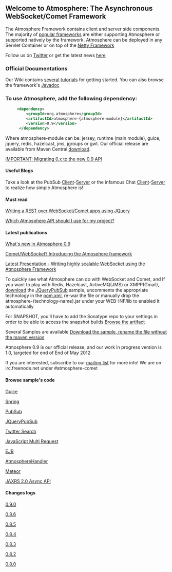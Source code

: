 ## Welcome to Atmosphere: The Asynchronous WebSocket/Comet Framework
The Atmosphere Framework contains client and server side components. The majority of [popular frameworks](https://github.com/Atmosphere/atmosphere/wiki/Atmosphere-PlugIns-and-Extensions) are either supporting Atmosphere or supported natively by the framework. Atmosphere can be deployed in any Servlet Container or on top of the [Netty Framework](https://github.com/Atmosphere/nettosphere)

   Follow us on [Twitter](http://www.twitter.com/atmo_framework) or get the latest news [here](http://jfarcand.wordpress.com)

### Official Documentations
Our Wiki contains [several tutorials](https://github.com/Atmosphere/atmosphere/wiki) for getting started. You can also browse the framework's [Javadoc](http://atmosphere.github.com/atmosphere/apidocs/)


### To use Atmosphere, add the following dependency:
```xml
     <dependency>
         <groupId>org.atmosphere</groupId>
         <artifactId>atmosphere-{atmosphere-module}</artifactId>
         <version>0.9</version>
      </dependency>
```
      
Where atmosphere-module can be: jersey, runtime (main module), guice, jquery, redis, hazelcast, jms, jgroups or gwt. Our official release are available from Maven Central [download](http://search.maven.org/#search|ga|1|atmosphere).

[IMPORTANT: Migrating 0.x to the new 0.9 API](https://github.com/Atmosphere/atmosphere/wiki/Migrating-your-Atmosphere-0.x-to-0.9-new-API)

#### Useful Blogs
Take a look at the PubSub [Client](https://github.com/Atmosphere/atmosphere/blob/master/samples/jquery-pubsub/src/main/webapp/index.html#L7)-[Server](https://github.com/Atmosphere/atmosphere/blob/master/samples/jquery-pubsub/src/main/java/org/atmosphere/samples/pubsub/JQueryPubSub.java#L36) or the infamous Chat [Client](https://github.com/Atmosphere/atmosphere/blob/master/samples/chat/src/main/webapp/jquery/application.js#L1)-[Server](https://github.com/Atmosphere/atmosphere/blob/master/samples/chat/src/main/java/org/atmosphere/samples/chat/ChatAtmosphereHandler.java#L32) to realize how simple Atmosphere is!

#### Must read

   [Writing a REST over WebSocket/Comet apps using JQuery](http://jfarcand.wordpress.com/2010/06/15/using-atmospheres-jquery-plug-in-to-build-applicationsupporting-both-websocket-and-comet/)

   [Which Atmosphere API should I use for my project?](http://jfarcand.wordpress.com/2011/11/07/hitchiker-guide-to-the-atmosphere-framework-using-websocket-long-polling-and-http-streaming/)

#### Latest publications

[What's new in Atmosphere 0.9](http://jfarcand.wordpress.com/2012/04/12/atmosphere-9-9-9-9-released-tomcatglassfish-websocket-netty-framework-hazelcast-fluid-api-jquery-optimization/)

[Comet/WebSocket? Introducing the Atmosphere framework](http://www.ncolomer.net/2012/03/comewebsocket-introducing-the-atmosphere-framework/)

[Latest Presentation - Writing highly scalable WebSocket using the Atmosphere Framework](http://www.slideshare.net/jfarcand/writing-highly-scalable-websocket-using-the-atmosphere-framework)

To quickly see what Atmosphere can do with WebSocket and Comet, and If you want to play with Redis, Hazelcast, ActiveMQ(JMS) or XMPP(Gmail), [download](https://oss.sonatype.org/content/repositories/releases/org/atmosphere/samples/atmosphere-jquery-pubsub/0.8.6/atmosphere-jquery-pubsub-0.8.6.war) the [JQueryPubSub](https://github.com/Atmosphere/atmosphere/blob/master/samples/jquery-pubsub/src/main/java/org/atmosphere/samples/pubsub/JQueryPubSub.java#L51) sample,  uncomments the appropriate technology in the [pom.xml](https://github.com/Atmosphere/atmosphere/blob/master/samples/jquery-pubsub/pom.xml#L2), re-war the file or manually drop the atmosphere-{technology-name}.jar under your WEB-INF/lib to enabled it automatically


For SNAPSHOT, you'll have to add the Sonatype repo to your settings in order to be able to access the snapshot builds [Browse the artifact](https://oss.sonatype.org/content/repositories/releases/org/atmosphere/)

Several Samples are available [Download the sample, rename the file without the maven version](https://oss.sonatype.org/content/repositories/snapshots/org/atmosphere/samples/)

Atmosphere 0.9 is our official release, and our work in progress version is 1.0, targeted for end of End of May 2012

If you are interested, subscribe to our [mailing list](http://groups.google.com/group/atmosphere-framework) for more info!  We are on irc.freenode.net under #atmosphere-comet

#### Browse sample's code

[Guice](https://github.com/Atmosphere/atmosphere/blob/master/samples/chat-guice/src/main/java/org/atmosphere/samples/guice/GuiceChatConfig.java#L58)

[Spring](https://github.com/Atmosphere/atmosphere/blob/master/samples/spring-websocket/src/main/java/org/atmosphere/samples/pubsub/services/ChatService.java#L34)

[PubSub](https://github.com/Atmosphere/atmosphere/blob/master/samples/pubsub/src/main/java/org/atmosphere/samples/pubsub/PubSub.java#L76)

[JQueryPubSub](https://github.com/Atmosphere/atmosphere/blob/master/samples/jquery-pubsub/src/main/java/org/atmosphere/samples/pubsub/JQueryPubSub.java#L30)

[Twitter Search](https://github.com/Atmosphere/atmosphere/blob/master/samples/twitter-live-feed/src/main/java/org/atmosphere/samples/twitter/TwitterFeed.java#L41)

[JavaScript Multi Request](https://github.com/Atmosphere/atmosphere/blob/master/samples/jquery-multirequest/src/main/webapp/js/main.js#L5)

[EJB](https://github.com/Atmosphere/atmosphere/blob/master/samples/atmosphere-ee6/src/main/java/org/jersey/devoxx/samples/ee6/atmosphere/TimerResource.java#L76)

[AtmosphereHandler](https://github.com/Atmosphere/atmosphere/blob/master/samples/jquery-atmospherehandler-pubsub/src/main/java/org/atmosphere/samples/pubsub/AtmosphereHandlerPubSub.java#L30)

[Meteor](https://github.com/Atmosphere/atmosphere/blob/master/samples/jquery-meteor-pubsub/src/main/java/org/atmosphere/samples/pubsub/MeteorPubSub.java#L30)

[JAXRS 2.0 Async API](https://github.com/Atmosphere/atmosphere/blob/master/samples/jaxrs2-chat/src/main/java/org/atmosphere/samples/chat/jersey/Jaxrs2Chat.java#L34)

#### Changes logs

[0.9.0](https://github.com/Atmosphere/atmosphere/issues?sort=created&labels=0.9.0&direction=desc&state=closed)

[0.8.6](http://is.gd/Pi4ZPo)

[0.8.5](http://is.gd/yVgcaj)

[0.8.4](http://is.gd/Pi4ZPo)

[0.8.3](http://is.gd/znZBKZ)

[0.8.2](http://is.gd/9BesxI)

[0.8.0](https://github.com/Atmosphere/atmosphere/blob/master/CHANGELOGS.txt#L1)